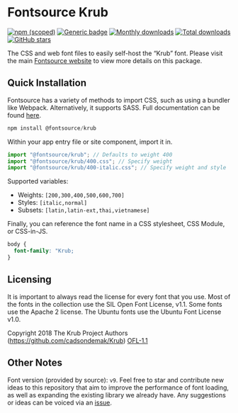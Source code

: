 # Fontsource Krub

[![npm (scoped)](https://img.shields.io/npm/v/@fontsource/krub?color=brightgreen)](https://www.npmjs.com/package/@fontsource/krub) [![Generic badge](https://img.shields.io/badge/fontsource-passing-brightgreen)](https://github.com/fontsource/fontsource) [![Monthly downloads](https://badgen.net/npm/dm/@fontsource/krub)](https://github.com/fontsource/fontsource) [![Total downloads](https://badgen.net/npm/dt/@fontsource/krub)](https://github.com/fontsource/fontsource) [![GitHub stars](https://img.shields.io/github/stars/fontsource/fontsource.svg?style=social&label=Star)](https://github.com/fontsource/fontsource/stargazers)

The CSS and web font files to easily self-host the “Krub” font. Please visit the main [Fontsource website](https://fontsource.org/fonts/krub) to view more details on this package.

## Quick Installation

Fontsource has a variety of methods to import CSS, such as using a bundler like Webpack. Alternatively, it supports SASS. Full documentation can be found [here](https://fontsource.org/docs/introduction).

```javascript
npm install @fontsource/krub
```

Within your app entry file or site component, import it in.

```javascript
import "@fontsource/krub"; // Defaults to weight 400
import "@fontsource/krub/400.css"; // Specify weight
import "@fontsource/krub/400-italic.css"; // Specify weight and style

```

Supported variables:
- Weights: `[200,300,400,500,600,700]`
- Styles: `[italic,normal]`
- Subsets: `[latin,latin-ext,thai,vietnamese]`

Finally, you can reference the font name in a CSS stylesheet, CSS Module, or CSS-in-JS.

```css
body {
  font-family: "Krub;
}
```

## Licensing
It is important to always read the license for every font that you use.
Most of the fonts in the collection use the SIL Open Font License, v1.1. Some fonts use the Apache 2 license. The Ubuntu fonts use the Ubuntu Font License v1.0.

Copyright 2018 The Krub Project Authors (https://github.com/cadsondemak/Krub)
[OFL-1.1](http://scripts.sil.org/OFL)

## Other Notes
Font version (provided by source): `v9`.
Feel free to star and contribute new ideas to this repository that aim to improve the performance of font loading, as well as expanding the existing library we already have. Any suggestions or ideas can be voiced via an [issue](https://github.com/fontsource/fontsource/issues).
